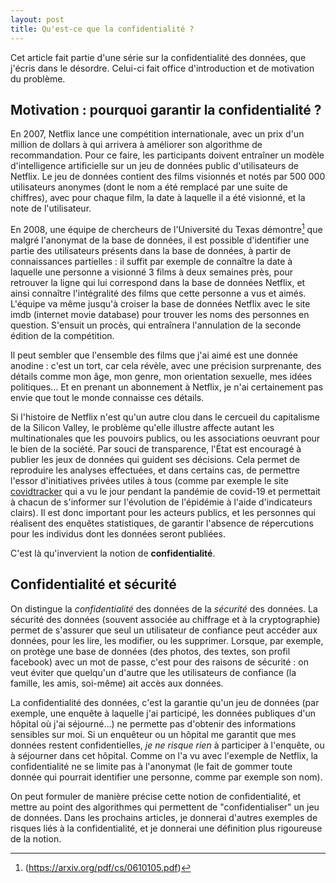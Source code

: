 ```yaml
---
layout: post
title: Qu'est-ce que la confidentialité ?
---
```


Cet article fait partie d'une série sur la confidentialité des données, que j'écris dans le désordre. Celui-ci fait office d'introduction et de motivation du problème.

## Motivation : pourquoi garantir la confidentialité ?
En 2007, Netflix lance une compétition internationale, avec un prix d'un million de dollars à qui arrivera à améliorer son algorithme de recommandation. Pour ce faire, les participants doivent entraîner un modèle d'intelligence artificielle sur un jeu de données public d'utilisateurs de Netflix. Le jeu de données contient des films visionnés et notés par 500 000 utilisateurs anonymes (dont le nom a été remplacé par une suite de chiffres), avec pour chaque film, la date à laquelle il a été visionné, et la note de l'utilisateur. 

En 2008, une équipe de chercheurs de l'Université du Texas démontre[^1] que malgré l'anonymat de la base de données, il est possible d'identifier une partie des utilisateurs présents dans la base de données, à partir de connaissances partielles : il suffit par exemple de connaître la date à laquelle une personne a visionné 3 films à deux semaines près, pour retrouver la ligne qui lui correspond dans la base de données Netflix, et ainsi connaître l'intégralité des films que cette personne a vus et aimés. L'équipe va même jusqu'à croiser la base de données Netflix avec le site imdb (internet movie database) pour trouver les noms des personnes en question. S'ensuit un procès, qui entraînera l'annulation de la seconde édition de la compétition.

Il peut sembler que l'ensemble des films que j'ai aimé est une donnée anodine : c'est un tort, car cela révèle, avec une précision surprenante, des détails comme mon âge, mon genre, mon orientation sexuelle, mes idées politiques... Et en prenant un abonnement à Netflix, je n'ai certainement pas envie que tout le monde connaisse ces détails.

Si l'histoire de Netflix n'est qu'un autre clou dans le cercueil du capitalisme de la Silicon Valley, le problème qu'elle illustre affecte autant les multinationales que les pouvoirs publics, ou les associations oeuvrant pour le bien de la société. Par souci de transparence, l'État est encouragé à publier les jeux de données qui guident ses décisions. Cela permet de reproduire les analyses effectuées, et dans certains cas, de permettre l'essor d'initiatives privées utiles à tous (comme par exemple le site [covidtracker](https://covidtracker.fr/) qui a vu le jour pendant la pandémie de covid-19 et permettait à chacun de s'informer sur l'évolution de l'épidémie à l'aide d'indicateurs clairs). Il est donc important pour les acteurs publics, et les personnes qui réalisent des enquêtes statistiques, de garantir l'absence de répercutions pour les individus dont les données seront publiées.

C'est là qu'invervient la notion de **confidentialité**.

## Confidentialité et sécurité
On distingue la *confidentialité* des données de la *sécurité* des données. La sécurité des données (souvent associée au chiffrage et à la cryptographie) permet de s'assurer que seul un utilisateur de confiance peut accéder aux données, pour les lire, les modifier, ou les supprimer. Lorsque, par exemple, on protège une base de données (des photos, des textes, son profil facebook) avec un mot de passe, c'est pour des raisons de sécurité : on veut éviter que quelqu'un d'autre que les utilisateurs de confiance (la famille, les amis, soi-même) ait accès aux données.

La confidentialité des données, c'est la garantie qu'un jeu de données (par exemple, une enquête à laquelle j'ai participé, les données publiques d'un hôpital où j'ai séjourné...) ne permette pas d'obtenir des informations sensibles sur moi. Si un enquêteur ou un hôpital me garantit que mes données restent confidentielles, *je ne risque rien* à participer à l'enquête, ou à séjourner dans cet hôpital. Comme on l'a vu avec l'exemple de Netflix, la confidentialité ne se limite pas à l'anonymat (le fait de gommer toute donnée qui pourrait identifier une personne, comme par exemple son nom).

On peut formuler de manière précise cette notion de confidentialité, et mettre au point des algorithmes qui permettent de "confidentialiser" un jeu de données. Dans les prochains articles, je donnerai d'autres exemples de risques liés à la confidentialité, et je donnerai une définition plus rigoureuse de la notion.

[^1]: (https://arxiv.org/pdf/cs/0610105.pdf)
